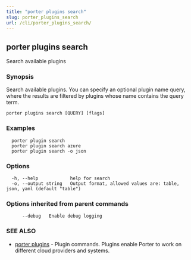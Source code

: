 ```yaml
---
title: "porter plugins search"
slug: porter_plugins_search
url: /cli/porter_plugins_search/
---
```

## porter plugins search

Search available plugins

### Synopsis

Search available plugins. You can specify an optional plugin name query, where the results are filtered by plugins whose name contains the query term.

```
porter plugins search [QUERY] [flags]
```

### Examples

```
  porter plugin search
  porter plugin search azure
  porter plugin search -o json
```

### Options

```
  -h, --help            help for search
  -o, --output string   Output format, allowed values are: table, json, yaml (default "table")
```

### Options inherited from parent commands

```
      --debug   Enable debug logging
```

### SEE ALSO

* [porter plugins](/cli/porter_plugins/)	 - Plugin commands. Plugins enable Porter to work on different cloud providers and systems.

